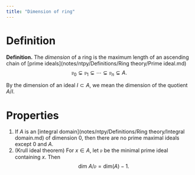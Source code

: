 ```yaml
---
title: "Dimension of ring"
---
```


# Definition
**Definition.** The _dimension_ of a ring is the maximum length of an ascending chain of [prime ideals](notes/ntpy/Definitions/Ring theory/Prime ideal.md) 
$$
\mathfrak{p}_0\subsetneq\mathfrak{p}_1\subsetneq\cdots\subsetneq\mathfrak{p}_n\subsetneq A.
$$

By the dimension of an ideal $I\subset A$, we mean the dimension of the quotient $A/I$.

# Properties
1. If $A$ is an [integral domain](notes/ntpy/Definitions/Ring theory/Integral domain.md) of dimension 0, then there are no prime maximal ideals except 0 and $A$.
2. (Krull ideal theorem) For $x\in A$, let $\mathfrak{p}$ be the minimal prime ideal containing $x$. Then $$\text{dim }A/\mathfrak{p}=\text{dim}(A)-1.$$